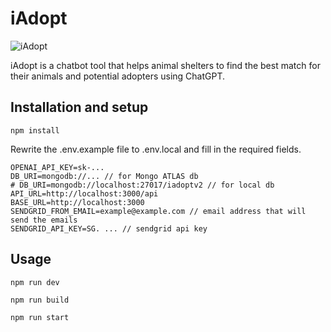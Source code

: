 # iAdopt

![iAdopt](https://user-images.githubusercontent.com/57297760/245073065-da61ba7c-6dfc-43c9-982f-9e325aa09157.jpg)

iAdopt is a chatbot tool that helps animal shelters to find the best match for their animals and potential adopters using ChatGPT.

## Installation and setup

```
npm install
```

Rewrite the .env.example file to .env.local and fill in the required fields.

```
OPENAI_API_KEY=sk-...
DB_URI=mongodb://... // for Mongo ATLAS db
# DB_URI=mongodb://localhost:27017/iadoptv2 // for local db
API_URL=http://localhost:3000/api
BASE_URL=http://localhost:3000
SENDGRID_FROM_EMAIL=example@example.com // email address that will send the emails
SENDGRID_API_KEY=SG. ... // sendgrid api key
```

## Usage


```
npm run dev
```

```
npm run build
```

```
npm run start
```

